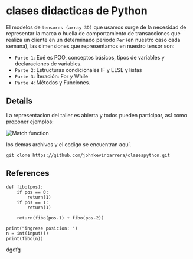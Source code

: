 # clases didacticas de Python

El modelos de `tensores (array 3D)` que usamos surge de la necesidad de representar la marca o huella de comportamiento de transacciones que realiza un cliente en un determinado periodo `Per` (en nuestro caso cada semana), las dimensiones que representamos en nuestro tensor son:

- `Parte 1`: Eué es POO, conceptos básicos, tipos de variables y declaraciones de variables.
- `Parte 2`: Estructuras condicionales IF y ELSE y listas
- `Parte 3`: Íteración: For y While
- `Parte 4`: Métodos y Funciones.

## Details
La representacion del taller es abierta y todos pueden participar, así como proponer ejemplos:

![Match function](https://user-images.githubusercontent.com/7105645/46182744-421d5600-c293-11e8-8b30-efd93fa1395a.png)

los demas archivos y el codigo se encuentran aquí.
```git
git clone https://github.com/johnkevinbarrera/clasespython.git
```

## References

```git
def fibo(pos):
    if pos == 0:
        return(1)
    if pos == 1:
        return(1)

    return(fibo(pos-1) + fibo(pos-2))

print("ingrese posicion: ")
n = int(input())
print(fibo(n))
```
dgdfg



